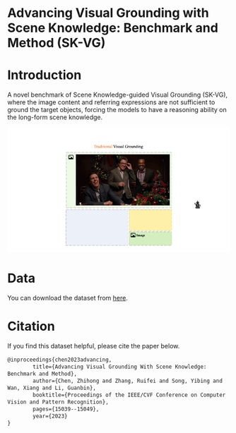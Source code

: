 # Advancing Visual Grounding with Scene Knowledge: Benchmark and Method (SK-VG)

# Introduction

A novel benchmark of Scene Knowledge-guided Visual Grounding (SK-VG), where the image content and referring expressions
are not sufficient to ground the target objects, forcing the models to have a reasoning ability on the long-form scene
knowledge.

![image](assets/animation.gif)

# Data

You can download the dataset from [here](https://drive.google.com/file/d/1XShB2JK0WDG_KDRE2obCHuAjkoCmTo4f/view?usp=sharing).

# Citation
If you find this dataset helpful, please cite the paper below.

```angular2html
@inproceedings{chen2023advancing,
        title={Advancing Visual Grounding With Scene Knowledge: Benchmark and Method},
        author={Chen, Zhihong and Zhang, Ruifei and Song, Yibing and Wan, Xiang and Li, Guanbin},
        booktitle={Proceedings of the IEEE/CVF Conference on Computer Vision and Pattern Recognition},
        pages={15039--15049},
        year={2023}
}
```